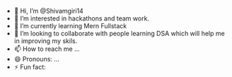 - 👋 Hi, I’m @Shivamgiri14
- 👀 I’m interested in hackathons and team work.
- 🌱 I’m currently learning Mern Fullstack
- 💞️ I’m looking to collaborate with people learning DSA which will help me in improving my skils.
- 📫 How to reach me ...
- 😄 Pronouns: ...
- ⚡ Fun fact: 

<!---
Shivamgiri14/Shivamgiri14 is a ✨ special ✨ repository because its `README.md` (this file) appears on your GitHub profile.
You can click the Preview link to take a look at your changes.
--->
